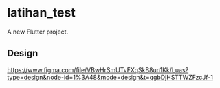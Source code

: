 # latihan_test

A new Flutter project.

## Design
https://www.figma.com/file/VBwHrSmUTvFXqSkB8un1Kk/Luas?type=design&node-id=1%3A48&mode=design&t=qgbDjHSTTWZFzcJf-1
